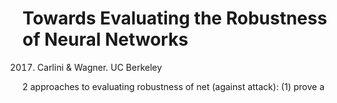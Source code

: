 # Towards Evaluating the Robustness of Neural Networks

2017. Carlini & Wagner. UC Berkeley 

2 approaches to evaluating robustness of net (against attack):
(1) prove a
<!--stackedit_data:
eyJoaXN0b3J5IjpbLTE5MDE5Mzg5MjBdfQ==
-->